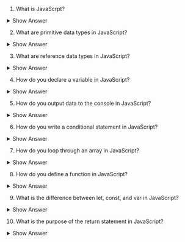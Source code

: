 1. What is JavaScrpt?

<details><summary>Show Answer</summary>
  
  - JavaScript is  the most commonly used **client side scripting langauge**. 
-  JS is *high-level*, *multi-paradign*, *interpreted* programming language.
   - used to create dynamic web pages(using DOM Manipulation).
- JS is dynamically and loosely typed.(Doesnt enforce type safety).
- Single thereaded(It runs using whats called an Event loop)
- Used in HTML
- Officialy called as ECMAScript
  
</details>

2. What are primitive data types in JavaScript?

<details><summary>Show Answer</summary>

  - Primitives
  - number
  - string
  - boolean
  - symbol
  - undefined
  - null
  - bigint
  
</details>

3. What are reference data types in JavaScript?

<details><summary>Show Answer</summary>

  - References (Objects)
  - Array
  - object
  
</details>

4. How do you declare a variable in JavaScript?


<details><summary>Show Answer</summary>
  
  In JavaScript, you can declare a variable using the var, let, or const keyword, followed by the variable name. The var keyword has function scope, while let and const have block scope.
  
  ```js
  var myVariable;
let anotherVariable;
const PI = 3.14;

```
  
</details>

5. How do you output data to the console in JavaScript?

<details><summary>Show Answer</summary>

You can use the console.log() function to output data to the console in JavaScript. It is commonly used for debugging and displaying information during development.
  
  ```js
  console.log("Hello, world!");
  
  ```
  
</details>

6. How do you write a conditional statement in JavaScript?

<details><summary>Show Answer</summary>
  
  JavaScript provides the if statement for conditional branching. It allows you to execute a block of code if a certain condition is true. Optionally, you can include else if and else clauses for additional conditions.
  
  ```js
  var age = 20;

if (age >= 18) {
  console.log("You are an adult.");
} else {
  console.log("You are a minor.");
}

  ```
  
</details>

7. How do you loop through an array in JavaScript?

<details><summary>Show Answer</summary>
  
  You can use a for loop to iterate through each element of an array in JavaScript. The loop variable can be used to access each element by its index.
  
  ```js
  var myArray = [1, 2, 3, 4, 5];

for (var i = 0; i < myArray.length; i++) {
  console.log(myArray[i]);
}

  ```
  
</details>

  8. How do you define a function in JavaScript?

<details><summary>Show Answer</summary>
  
  You can define a function in JavaScript using the function keyword, followed by the function name and a pair of parentheses. Any parameters are listed within the parentheses, and the function code is enclosed in curly braces.
  
  ```js
  
  function greet(name) {
  console.log("Hello, " + name + "!");
}

greet("Alice");

  
  ```
  
</details>
  
  9. What is the difference between let, const, and var in JavaScript?

<details><summary>Show Answer</summary>
  
  var: Variables declared with var have function scope and can be reassigned and redeclared within the same scope.
let: Variables declared with let have block scope and can be reassigned but not redeclared within the same scope.
const: Variables declared with const also have block scope, but their value cannot be reassigned once it is assigned.
  
  
</details>
  
  10. What is the purpose of the return statement in JavaScript?

 
<details><summary>Show Answer</summary>
  
  The return statement is used to end the execution of a function and specify the value to be returned by that function. It allows a function to send a value back to the code that called it, making it useful for returning results or data from a function.
  
</details>
